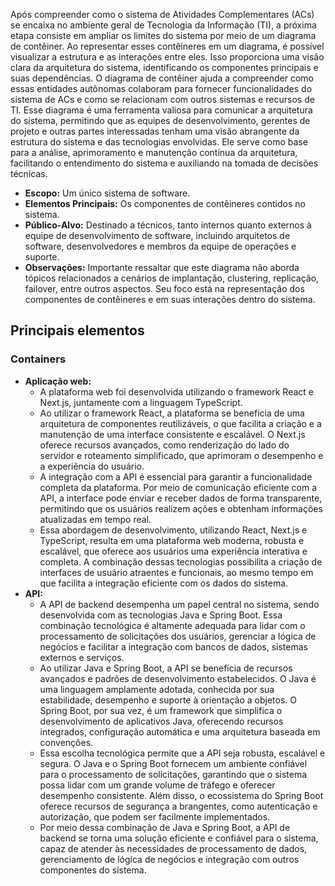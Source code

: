 Após compreender como o sistema de Atividades Complementares (ACs) se encaixa no ambiente geral de Tecnologia da 
Informação (TI), a próxima etapa consiste em ampliar os limites do sistema por meio de um diagrama de contêiner. 
Ao representar esses contêineres em um diagrama, é possível visualizar a estrutura e as interações entre eles. Isso 
proporciona uma visão clara da arquitetura do sistema, identificando os componentes principais e suas dependências. O 
diagrama de contêiner ajuda a compreender como essas entidades autônomas colaboram para fornecer funcionalidades do 
sistema de ACs e como se relacionam com outros sistemas e recursos de TI. Esse diagrama é uma ferramenta valiosa para
comunicar a arquitetura do sistema, permitindo que as equipes de desenvolvimento, gerentes de projeto e outras partes
interessadas tenham uma visão abrangente da estrutura do sistema e das tecnologias envolvidas. Ele serve como base para 
a análise, aprimoramento e manutenção contínua da arquitetura, facilitando o entendimento do sistema e auxiliando 
na tomada de decisões técnicas.

- **Escopo:** Um único sistema de software.
- **Elementos Principais:** Os componentes de contêineres contidos no sistema.
- **Público-Alvo:** Destinado a técnicos, tanto internos quanto externos à equipe de desenvolvimento de software,
incluindo arquitetos de software, desenvolvedores e membros da equipe de operações e suporte.
- **Observações:** Importante ressaltar que este diagrama não aborda tópicos relacionados a cenários de implantação,
clustering, replicação, failover, entre outros aspectos. Seu foco está na representação dos componentes de contêineres
e em suas interações dentro do sistema.

## Principais elementos
### Containers
* **Aplicação web:** 
  * A plataforma web foi desenvolvida utilizando o framework React e Next.js, juntamente com a linguagem TypeScript.
  * Ao utilizar o framework React, a plataforma se beneficia de uma arquitetura de componentes reutilizáveis, o que 
  facilita a criação e a manutenção de uma interface consistente e escalável. O Next.js oferece recursos avançados, como
  renderização do lado do servidor e roteamento simplificado, que aprimoram o desempenho e a experiência do usuário.
  * A integração com a API é essencial para garantir a funcionalidade completa da plataforma. Por meio de comunicação 
  eficiente com a API, a interface pode enviar e receber dados de forma transparente, permitindo que os usuários realizem
  ações e obtenham informações atualizadas em tempo real.
  * Essa abordagem de desenvolvimento, utilizando React, Next.js e TypeScript, resulta em uma plataforma web moderna,
  robusta e escalável, que oferece aos usuários uma experiência interativa e completa. A combinação dessas tecnologias
  possibilita a criação de interfaces de usuário atraentes e funcionais, ao mesmo tempo em que facilita a integração 
  eficiente com os dados do sistema.
* **API:**
  * A API de backend desempenha um papel central no sistema, sendo desenvolvida com as tecnologias Java e Spring Boot. 
  Essa combinação tecnológica é altamente adequada para lidar com o processamento de solicitações dos usuários, gerenciar
  a lógica de negócios e facilitar a integração com bancos de dados, sistemas externos e serviços.
  * Ao utilizar Java e Spring Boot, a API se beneficia de recursos avançados e padrões de desenvolvimento estabelecidos.
  O Java é uma linguagem amplamente adotada, conhecida por sua estabilidade, desempenho e suporte à orientação a objetos.
  O Spring Boot, por sua vez, é um framework que simplifica o desenvolvimento de aplicativos Java, oferecendo recursos 
  integrados, configuração automática e uma arquitetura baseada em convenções.
  * Essa escolha tecnológica permite que a API seja robusta, escalável e segura. O Java e o Spring Boot fornecem um 
  ambiente confiável para o processamento de solicitações, garantindo que o sistema possa lidar com um grande volume de
  tráfego e oferecer desempenho consistente. Além disso, o ecossistema do Spring Boot oferece recursos de segurança a
  brangentes, como autenticação e autorização, que podem ser facilmente implementados.
  * Por meio dessa combinação de Java e Spring Boot, a API de backend se torna uma solução eficiente e confiável para
  o sistema, capaz de atender às necessidades de processamento de dados, gerenciamento de lógica de negócios e integração
  com outros componentes do sistema.